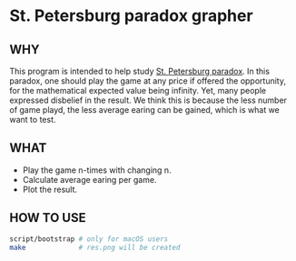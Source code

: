 # St. Petersburg paradox grapher

## WHY

This program is intended to help study [St. Petersburg paradox](https://en.wikipedia.org/wiki/St._Petersburg_paradox).
In this paradox, one should play the game at any price if offered the opportunity, for the mathematical expected value being infinity.
Yet, many people expressed disbelief in the result.
We think this is because the less number of game playd, the less average earing can be gained, which is what we want to test.

## WHAT

- Play the game n-times with changing n.
- Calculate average earing per game.
- Plot the result.

## HOW TO USE

```bash
script/bootstrap # only for macOS users
make             # res.png will be created
```

